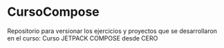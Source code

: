# CursoCompose
Repositorio para versionar los ejercicios y proyectos que se desarrollaron en el curso: Curso JETPACK COMPOSE desde CERO
